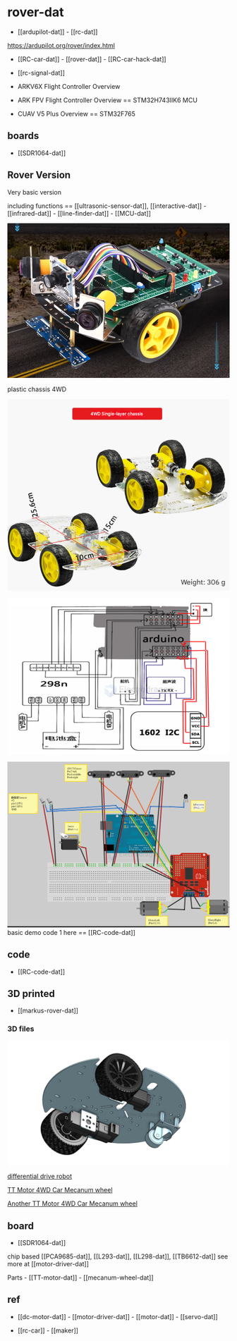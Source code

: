 
# rover-dat

- [[ardupilot-dat]] - [[rc-dat]]

https://ardupilot.org/rover/index.html

- [[RC-car-dat]] - [[rover-dat]] - [[RC-car-hack-dat]]

- [[rc-signal-dat]]

- ARKV6X Flight Controller Overview
- ARK FPV Flight Controller Overview == STM32H743IIK6 MCU
- CUAV V5 Plus Overview == STM32F765


## boards 

- [[SDR1064-dat]]

## Rover Version 

Very basic version 

including functions == [[ultrasonic-sensor-dat]], [[interactive-dat]] - [[infrared-dat]] - [[line-finder-dat]] - [[MCU-dat]]

![](2025-06-15-12-56-47.png)

plastic chassis 4WD

![](2025-06-15-13-03-31.png)

![](2025-06-15-14-10-56.png)

![](2025-06-15-14-22-34.png)
basic demo code 1 here == [[RC-code-dat]]

## code 

- [[RC-code-dat]]
## 3D printed 

- [[markus-rover-dat]]


### 3D files 

![](2025-05-23-15-11-02.png)

[differential drive robot](https://cad.onshape.com/documents/78baf3d450629341539223b8/w/67b1d15167c8efd1d8242192/e/0e64a58d61cf14a49375d9c6?renderMode=0&uiState=68301fdbbe87bf505c7cb858)

[TT Motor 4WD Car Mecanum wheel](https://cad.onshape.com/documents/ffe6ad9ac868a2e0b125a547/w/06961ea3665cb10f47c1f6fe/e/c6b6790270216188fea6ddec?renderMode=0&uiState=6830205c37d051363fada807)

[Another TT Motor 4WD Car Mecanum wheel](https://cad.onshape.com/documents/3fc9a68709b7b211c126b7b0/w/fd59e3cfbe0cf012d3264ef8/e/f35859a1e063a8642be26811?renderMode=0&uiState=68302088624d574aaab00cc0)


## board 

- [[SDR1064-dat]] 

chip based [[PCA9685-dat]], [[L293-dat]], [[L298-dat]], [[TB6612-dat]] see more at [[motor-driver-dat]]

Parts - [[TT-motor-dat]] - [[mecanum-wheel-dat]]



## ref 

- [[dc-motor-dat]] - [[motor-driver-dat]] - [[motor-dat]] - [[servo-dat]]

- [[rc-car]] - [[maker]]